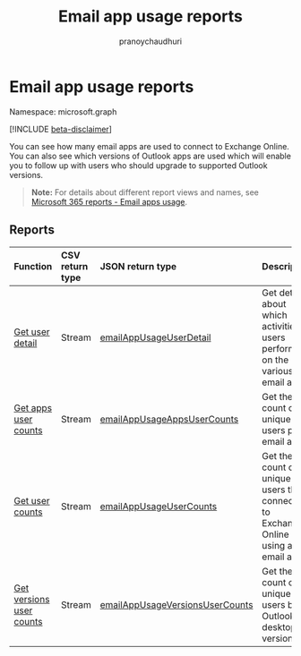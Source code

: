 ﻿---
title: "Email app usage reports"
description: "You can see how many email apps are used to connect to Exchange Online. You can also see which versions of Outlook apps are used which will enable you to follow up with users who should upgrade to supported Outlook versions."
localization_priority: Normal
author: "pranoychaudhuri"
ms.prod: "reports"
doc_type: conceptualPageType
---

# Email app usage reports

Namespace: microsoft.graph

[!INCLUDE [beta-disclaimer](../../includes/beta-disclaimer.md)]

You can see how many email apps are used to connect to Exchange Online. You can also see which versions of Outlook apps are used which will enable you to follow up with users who should upgrade to supported Outlook versions.

> **Note:** For details about different report views and names, see [Microsoft 365 reports - Email apps usage](https://support.office.com/client/Email-apps-usage-c2ce12a2-934f-4dd4-ba65-49b02be4703d).

## Reports

| Function                                                                            | CSV return type | JSON return type                                                                   | Description                                                                          |
| :---------------------------------------------------------------------------------- | :-------------- | :--------------------------------------------------------------------------------- | ------------------------------------------------------------------------------------ |
| [Get user detail](../api/reportroot-getemailappusageuserdetail.md)                  | Stream          | [emailAppUsageUserDetail](../resources/emailappusageuserdetail.md)                 | Get details about which activities users performed on the various email apps.        |
| [Get apps user counts](../api/reportroot-getemailappusageappsusercounts.md)         | Stream          | [emailAppUsageAppsUserCounts](../resources/emailappusageappsusercounts.md)         | Get the count of unique users per email app.                                         |
| [Get user counts](../api/reportroot-getemailappusageusercounts.md)                  | Stream          | [emailAppUsageUserCounts](../resources/emailappusageusercounts.md)                 | Get the count of unique users that connected to Exchange Online using any email app. |
| [Get versions user counts](../api/reportroot-getemailappusageversionsusercounts.md) | Stream          | [emailAppUsageVersionsUserCounts](../resources/emailappusageversionsusercounts.md) | Get the count of unique users by Outlook desktop version.                            |

